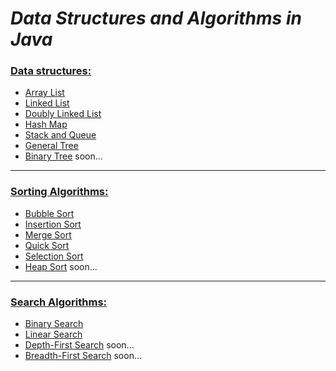 # ***Data Structures and Algorithms in Java***

### [Data structures:](src/DataStructures)
- [Array List](src/DataStructures/ArrayList)
- [Linked List](src/DataStructures/LinkedList)
- [Doubly Linked List](src/DataStructures/DoublyLinkedList)
- [Hash Map](src/DataStructures/HashMap)
- [Stack and Queue](src/DataStructures/StackAndQueue)
- [General Tree](src/DataStructures/GeneralTree)
- [Binary Tree](src/DataStructures/BinaryTree) soon...
---
### [Sorting Algorithms:](src/Algorithms/Sort)
- [Bubble Sort](src/Algorithms/Sort/BubbleSort)
- [Insertion Sort](src/Algorithms/Sort/InsertionSort)
- [Merge Sort](src/Algorithms/Sort/MergeSort)
- [Quick Sort](src/Algorithms/Sort/QuickSort)
- [Selection Sort](src/Algorithms/Sort/SelectionSort)
- [Heap Sort](src/Algorithms/Sort/HeapSort) soon...
---
### [Search Algorithms:](src/Algorithms/Search)
- [Binary Search](src/Algorithms/Search/BinarySearch)
- [Linear Search](src/Algorithms/Search/LinearSearch)
- [Depth-First Search](src/Algorithms/Search/DepthFirstSearch) soon...
- [Breadth-First Search](src/Algorithms/Search/BreadthFirstSearch) soon...
